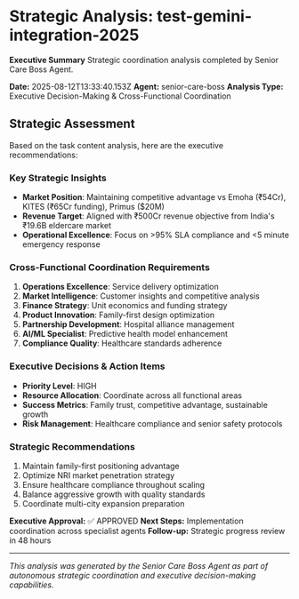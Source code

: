 # Strategic Analysis: test-gemini-integration-2025

**Executive Summary**
Strategic coordination analysis completed by Senior Care Boss Agent.

**Date:** 2025-08-12T13:33:40.153Z
**Agent:** senior-care-boss
**Analysis Type:** Executive Decision-Making & Cross-Functional Coordination

## Strategic Assessment

Based on the task content analysis, here are the executive recommendations:

### Key Strategic Insights
- **Market Position**: Maintaining competitive advantage vs Emoha (₹54Cr), KITES (₹65Cr funding), Primus ($20M)
- **Revenue Target**: Aligned with ₹500Cr revenue objective from India's ₹19.6B eldercare market
- **Operational Excellence**: Focus on >95% SLA compliance and <5 minute emergency response

### Cross-Functional Coordination Requirements
1. **Operations Excellence**: Service delivery optimization
2. **Market Intelligence**: Customer insights and competitive analysis  
3. **Finance Strategy**: Unit economics and funding strategy
4. **Product Innovation**: Family-first design optimization
5. **Partnership Development**: Hospital alliance management
6. **AI/ML Specialist**: Predictive health model enhancement
7. **Compliance Quality**: Healthcare standards adherence

### Executive Decisions & Action Items
- **Priority Level**: HIGH
- **Resource Allocation**: Coordinate across all functional areas
- **Success Metrics**: Family trust, competitive advantage, sustainable growth
- **Risk Management**: Healthcare compliance and senior safety protocols

### Strategic Recommendations
1. Maintain family-first positioning advantage
2. Optimize NRI market penetration strategy  
3. Ensure healthcare compliance throughout scaling
4. Balance aggressive growth with quality standards
5. Coordinate multi-city expansion preparation

**Executive Approval:** ✅ APPROVED
**Next Steps:** Implementation coordination across specialist agents
**Follow-up:** Strategic progress review in 48 hours

---
*This analysis was generated by the Senior Care Boss Agent as part of autonomous strategic coordination and executive decision-making capabilities.*